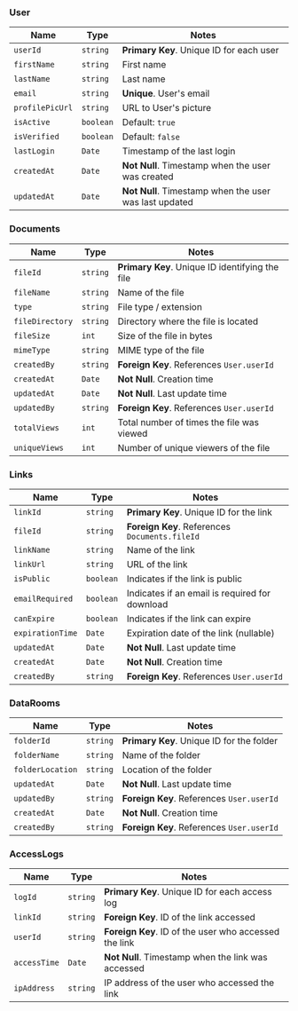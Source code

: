 
### **User**

| **Name**       | **Type**  | **Notes**                                                   |
| -------------- | --------- | ----------------------------------------------------------- |
| `userId`       | `string`  | **Primary Key**. Unique ID for each user                    |
| `firstName`    | `string`  | First name                                                  |
| `lastName`     | `string`  | Last name                                                   |
| `email`        | `string`  | **Unique**. User's email                                    |
| `profilePicUrl`| `string`  | URL to User's picture                                       |
| `isActive`     | `boolean` | Default: `true`                                             |
| `isVerified`   | `boolean` | Default: `false`                                            |
| `lastLogin`    | `Date`    | Timestamp of the last login                                 |
| `createdAt`    | `Date`    | **Not Null**. Timestamp when the user was created           |
| `updatedAt`    | `Date`    | **Not Null**. Timestamp when the user was last updated      |

### **Documents**

| **Name**          | **Type**  | **Notes**                                                   |
| ----------------- | --------- | ----------------------------------------------------------- |
| `fileId`          | `string`  | **Primary Key**. Unique ID identifying the file             |
| `fileName`        | `string`  | Name of the file                                            |
| `type`            | `string`  | File type / extension                                       |
| `fileDirectory`   | `string`  | Directory where the file is located                         |
| `fileSize`        | `int`     | Size of the file in bytes                                   |
| `mimeType`        | `string`  | MIME type of the file                                       |
| `createdBy`       | `string`  | **Foreign Key**. References `User.userId`                   |
| `createdAt`       | `Date`    | **Not Null**. Creation time                                 |
| `updatedAt`       | `Date`    | **Not Null**. Last update time                              |
| `updatedBy`       | `string`  | **Foreign Key**. References `User.userId`                   |
| `totalViews`      | `int`     | Total number of times the file was viewed                   |
| `uniqueViews`     | `int`     | Number of unique viewers of the file                        |

### **Links**

| **Name**          | **Type**  | **Notes**                                                   |
| ----------------- | --------- | ----------------------------------------------------------- |
| `linkId`          | `string`  | **Primary Key**. Unique ID for the link                     |
| `fileId`          | `string`  | **Foreign Key**. References `Documents.fileId`              |
| `linkName`        | `string`  | Name of the link                                            |
| `linkUrl`         | `string`  | URL of the link                                             |
| `isPublic`        | `boolean` | Indicates if the link is public                             |
| `emailRequired`   | `boolean` | Indicates if an email is required for download              |
| `canExpire`       | `boolean` | Indicates if the link can expire                            |
| `expirationTime`  | `Date`    | Expiration date of the link (nullable)                      |
| `updatedAt`       | `Date`    | **Not Null**. Last update time                              |
| `createdAt`       | `Date`    | **Not Null**. Creation time                                 |
| `createdBy`       | `string`  | **Foreign Key**. References `User.userId`                   |

### **DataRooms**

| **Name**          | **Type**  | **Notes**                                                   |
| ----------------- | --------- | ----------------------------------------------------------- |
| `folderId`        | `string`  | **Primary Key**. Unique ID for the folder                   |
| `folderName`      | `string`  | Name of the folder                                          |
| `folderLocation`  | `string`  | Location of the folder                                      |
| `updatedAt`       | `Date`    | **Not Null**. Last update time                              |
| `updatedBy`       | `string`  | **Foreign Key**. References `User.userId`                   |
| `createdAt`       | `Date`    | **Not Null**. Creation time                                 |
| `createdBy`       | `string`  | **Foreign Key**. References `User.userId`                   |

### **AccessLogs**

| **Name**          | **Type**  | **Notes**                                                   |
| ----------------- | --------- | ----------------------------------------------------------- |
| `logId`           | `string`  | **Primary Key**. Unique ID for each access log              |
| `linkId`          | `string`  | **Foreign Key**. ID of the link accessed                    |
| `userId`          | `string`  | **Foreign Key**. ID of the user who accessed the link       |
| `accessTime`      | `Date`    | **Not Null**. Timestamp when the link was accessed          |
| `ipAddress`       | `string`  | IP address of the user who accessed the link                |
